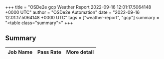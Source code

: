 +++
title = "OSDe2e gcp Weather Report 2022-09-16 12:01:17.5064148 +0000 UTC"
author = "OSDe2e Automation"
date = "2022-09-16 12:01:17.5064148 +0000 UTC"
tags = ["weather-report", "gcp"]
summary = "<table class=\"summary\"></table>"
+++
## Summary

| Job Name | Pass Rate | More detail |
|----------|-----------|-------------|




